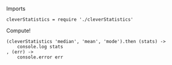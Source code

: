 
Imports

	cleverStatistics = require './cleverStatistics'

Compute!

	(cleverStatistics 'median', 'mean', 'mode').then (stats) ->
		console.log stats
	, (err) ->
		console.error err